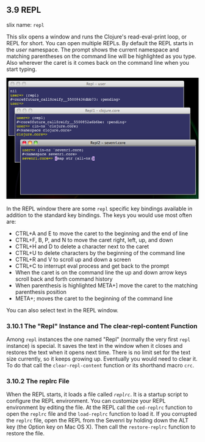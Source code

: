## 3.9 REPL

slix name: `repl`

This slix opens a window and runs the Clojure's read-eval-print loop, or REPL for short. You can open multiple REPLs. By default the REPL starts in the *user* namespace. The prompt shows the current namespace and matching parentheses on the command line will be highlighted as you type. Also wherever the caret is it comes back on the command line when you start typing.

![REPLs](../res/ss-repls.png "REPLs")

In the REPL window there are some `repl` specific key bindings available in addition to the standard key bindings. The keys you would use most often are:

* CTRL+A and E to move the caret to the beginning and the end of line
* CTRL+F, B, P, and N to move the caret right, left, up, and down
* CTRL+H and D to delete a character next to the caret
* CTRL+U to delete characters by the beginning of the command line
* CTRL+R and V to scroll up and down a screen
* CTRL+C to interrupt eval process and get back to the prompt
* When the caret is on the command line the up and down arrow keys scroll back and forth command history
* When parenthesis is highlighted META+] move the caret to the matching parenthesis position
* META+; moves the caret to the beginning of the command line

You can also select text in the REPL window.

### 3.10.1 The "Repl" Instance and The clear-repl-content Function

Among `repl` instances the one named "Repl" (normally the very first `repl` instance) is special. It saves the text in the window when it closes and restores the text when it opens next time. There is no limit set for the text size currently, so it keeps growing up. Eventually you would need to clear it. To do that call the `clear-repl-content` function or its shorthand macro `crc`.

### 3.10.2 The replrc File

When the REPL starts, it loads a file called *`replrc`*. It is a startup script to configure the REPL environment. You can customize your REPL environment by editing the file. At the REPL call the `ced-replrc` function to open the `replrc` file and the `load-replrc` function to load it. If you corrupted the `replrc` file, open the REPL from the Sevenri by holding down the ALT key (the Option key on Mac OS X). Then call the `restore-replrc` function to restore the file.
